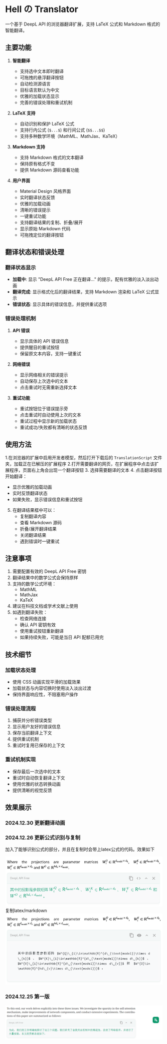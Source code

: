 # Hell の Translator

一个基于 DeepL API 的浏览器翻译扩展，支持 LaTeX 公式和 Markdown 格式的智能翻译。

## 主要功能

1. **智能翻译**
   - 支持选中文本即时翻译
   - 可拖拽的悬浮翻译按钮
   - 自动检测源语言
   - 目标语言默认为中文
   - 优雅的加载状态显示
   - 完善的错误处理和重试机制

2. **LaTeX 支持**
   - 自动识别和保护 LaTeX 公式
   - 支持行内公式 (`$...$`) 和行间公式 (`$$...$$`)
   - 支持多种数学环境（MathML、MathJax、KaTeX）

3. **Markdown 支持**
   - 支持 Markdown 格式的文本翻译
   - 保持原有格式不变
   - 提供 Markdown 源码查看功能

4. **用户界面**
   - Material Design 风格界面
   - 实时翻译状态反馈
   - 优雅的加载动画
   - 清晰的错误提示
   - 一键重试功能
   - 支持翻译结果的复制、折叠/展开
   - 显示原始 Markdown 代码
   - 可拖拽定位的翻译按钮

## 翻译状态和错误处理

### 翻译状态显示
- **加载中**: 显示 "DeepL API Free 正在翻译..." 的提示，配有优雅的淡入淡出动画
- **翻译完成**: 显示格式化后的翻译结果，支持 Markdown 渲染和 LaTeX 公式显示
- **错误状态**: 显示具体的错误信息，并提供重试选项

### 错误处理机制
1. **API 错误**
   - 显示具体的 API 错误信息
   - 提供醒目的重试按钮
   - 保留原文本内容，支持一键重试

2. **网络错误**
   - 显示网络相关的错误提示
   - 自动保存上次选中的文本
   - 点击重试时无需重新选择文本

3. **重试功能**
   - 重试按钮位于错误提示旁
   - 点击重试时自动使用上次的文本
   - 重试过程中显示新的加载状态
   - 重试成功/失败都有清晰的状态反馈

## 使用方法
1.在浏览器的扩展中启用开发者模型，然后打开下载后的 `TranslationScript` 文件夹，加载正在已解压的扩展程序
2.打开需要翻译的网页，在扩展程序中点击该扩展程序，页面右上角会出现一个翻译按钮
3. 选择需要翻译的文本
4. 点击翻译按钮开始翻译：
   - 显示优雅的加载动画
   - 实时反馈翻译状态
   - 如果失败，显示错误信息和重试按钮
5. 在翻译结果框中可以：
   - 复制翻译内容
   - 查看 Markdown 源码
   - 折叠/展开翻译结果
   - 关闭翻译结果
   - 遇到错误时一键重试

## 注意事项

1. 需要配置有效的 DeepL API Free 密钥
2. 翻译结果中的数学公式会保持原样
3. 支持的数学公式环境：
   - MathML
   - MathJax
   - KaTeX
4. 建议在科技文档或学术文献上使用
5. 如遇到翻译失败：
   - 检查网络连接
   - 确认 API 密钥有效
   - 使用重试按钮重新翻译
   - 如果持续失败，可能是当日 API 配额已用完

## 技术细节

### 加载状态处理
- 使用 CSS 动画实现平滑的加载效果
- 加载状态与内容切换时使用淡入淡出过渡
- 保持界面响应性，不阻塞用户操作

### 错误处理流程
1. 捕获并分析错误类型
2. 显示用户友好的错误信息
3. 保存当前翻译上下文
4. 提供重试机制
5. 重试时复用已保存的上下文

### 重试机制实现
- 保存最后一次选中的文本
- 重试时自动恢复翻译上下文
- 使用优雅的状态转换动画
- 提供清晰的视觉反馈 

## 效果展示
### 2024.12.30 更新翻译动画

### 2024.12.26 更新公式识别与复制
加入了能够识别公式的部分，并且在复制时会带上latex公式的代码。效果如下

![识别公式](figures_for_readme/update_formula_recognization.jpg)
复制latex/markdown
![复制latex/markdown](figures_for_readme/update_latex_copy.jpg)

### 2024.12.25 第一版
![第一版效果](figures_for_readme/ui.png)